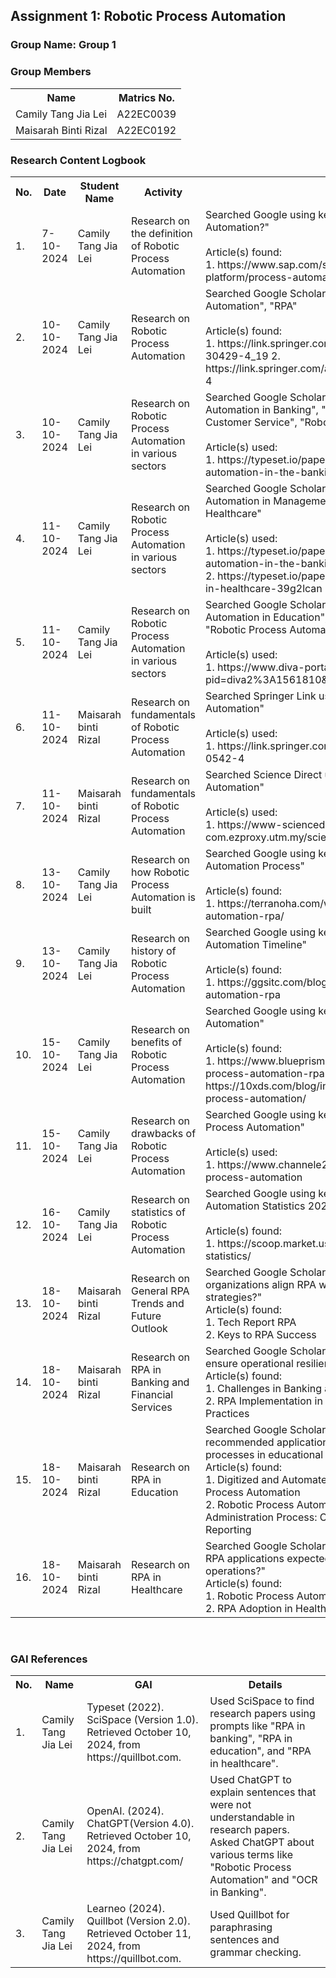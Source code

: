 <!DOCTYPE html>
<html lang="en">

<body>

<h2>Assignment 1: Robotic Process Automation</h2>

<div class="group-section">
    <h3>Group Name: Group 1</h3>
    <h3>Group Members</h3>
    <table>
        <tr>
            <th>Name</th>
            <th>Matrics No.</th>
        </tr>
        <tr>
            <td>Camily Tang Jia Lei</td>
            <td>A22EC0039</td>
        </tr>
        <tr>
            <td>Maisarah Binti Rizal</td>
            <td>A22EC0192</td>
        </tr>
    </table>
</div>

<div class="logbook-section">
    <h3>Research Content Logbook</h3>
    <table>
        <tr>
            <th>No.</th>
            <th>Date</th>
            <th>Student Name</th>
            <th>Activity</th>
            <th>Details</th>
        </tr>
        <tr>
            <td>1.</td>
            <td>7-10-2024</td>
            <td>Camily Tang Jia Lei</td>
            <td>Research on the definition of Robotic Process Automation</td>
            <td>Searched Google using keyword: 
            "What is Robotic Process Automation?"
            <br>
            <br>
            Article(s) found:
            <br>
            1. https://www.sap.com/sea/products/technology-platform/process-automation/what-is-rpa.html
            </td>
        </tr>
        <tr>
            <td>2.</td>
            <td>10-10-2024</td>
            <td>Camily Tang Jia Lei</td>
            <td>Research on Robotic Process Automation</td>
            <td>Searched Google Scholar using keywords: "Robotic Process Automation", "RPA"            
            <br>
            <br>
            Article(s) found:
            <br>
            1. https://link.springer.com/chapter/10.1007/978-3-030-30429-4_19
            2. https://link.springer.com/article/10.1007/s12599-018-0542-4
            </td>
        </tr>
        <tr>
            <td>3.</td>
            <td>10-10-2024</td>
            <td>Camily Tang Jia Lei</td>
            <td>Research on Robotic Process Automation in various sectors</td>
            <td>Searched Google Scholar using keywords: "Robotic Process Automation in Banking", "Robotic Process Automation in Customer Service", "Robotic Process Automation in Business"
            <br><br>
            Article(s) used: 
            <br>
            1. https://typeset.io/papers/the-rise-of-robotic-process-automation-in-the-banking-sector-2mp6330a15
            </td>
        </tr>
        <tr>
            <td>4.</td>
            <td>11-10-2024</td>
            <td>Camily Tang Jia Lei</td>
            <td>Research on Robotic Process Automation in various sectors</td>
            <td>Searched Google Scholar using keywords: "Robotic Process Automation in Management", "Robotic Process Automation in Healthcare"
            <br><br>
            Article(s) used: 
            <br>
            1. https://typeset.io/papers/the-rise-of-robotic-process-automation-in-the-banking-sector-2mp6330a15
            <br>
            2. https://typeset.io/papers/robotic-process-automation-rpa-in-healthcare-39g2lcan
            </td>
        </tr>
        <tr>
            <td>5.</td>
            <td>11-10-2024</td>
            <td>Camily Tang Jia Lei</td>
            <td>Research on Robotic Process Automation in various sectors</td>
            <td>Searched Google Scholar using keywords: "Robotic Process Automation in Education", "Robotic Process Automation in HR", "Robotic Process Automation in the Government"
            <br><br>
            Article(s) used: 
            <br>
            1. https://www.diva-portal.org/smash/record.jsf?pid=diva2%3A1561810&dswid=-2371
            </td>
        </tr>
        <tr>
            <td>6.</td>
            <td>11-10-2024</td>
            <td>Maisarah binti Rizal</td>
            <td>Research on fundamentals of Robotic Process Automation</td>
            <td>Searched Springer Link using keywords: "Robotic Process Automation"
            <br><br>
            Article(s) used: 
            <br>
            1. https://link.springer.com/article/10.1007/s12599-018-0542-4
            </td>
        </tr>
        <tr>
            <td>7.</td>
            <td>11-10-2024</td>
            <td>Maisarah binti Rizal</td>
            <td>Research on fundamentals of Robotic Process Automation</td>
            <td>Searched Science Direct using keywords: "Robotic Process Automation"
            <br><br>
            Article(s) used: 
            <br>
            1. https://www-sciencedirect-com.ezproxy.utm.my/science/article/pii/S0306437924000899
            </td>
        </tr>
        <tr>
            <td>8.</td>
            <td>13-10-2024</td>
            <td>Camily Tang Jia Lei</td>
            <td>Research on how Robotic Process Automation is built</td>
            <td>Searched Google using keywords: "Robotic Process Automation Process"
            <br><br>
            Article(s) found: 
            <br>
            1. https://terranoha.com/what-is-robotic-process-automation-rpa/
            </td>
        </tr>
        <tr>
            <td>9.</td>
            <td>13-10-2024</td>
            <td>Camily Tang Jia Lei</td>
            <td>Research on history of Robotic Process Automation</td>
            <td>Searched Google using keywords: "Robotic Process Automation Timeline"
            <br><br>
            Article(s) found: 
            <br>
            1. https://ggsitc.com/blog/what-is-robotic-process-automation-rpa
            </td>
        </tr>
        <tr>
            <td>10.</td>
            <td>15-10-2024</td>
            <td>Camily Tang Jia Lei</td>
            <td>Research on benefits of Robotic Process Automation</td>
            <td>Searched Google using keywords: "Benefits of Robotic Process Automation"
            <br><br>
            Article(s) found: 
            <br>
            1. https://www.blueprism.com/automation-journey/robotic-process-automation-rpa-benefits/
            2. https://10xds.com/blog/insights/advantages-of-robotic-process-automation/
            </td>
        </tr>
        <tr>
            <td>11.</td>
            <td>15-10-2024</td>
            <td>Camily Tang Jia Lei</td>
            <td>Research on drawbacks of Robotic Process Automation</td>
            <td>Searched Google using keywords: "Drawbacks of Robotic Process Automation"
            <br><br>
            Article(s) used: 
            <br>
            1. https://www.channele2e.com/post/pros-cons-robotic-process-automation
            </td>
        </tr>
        <tr>
            <td>12.</td>
            <td>16-10-2024</td>
            <td>Camily Tang Jia Lei</td>
            <td>Research on statistics of Robotic Process Automation</td>
            <td>Searched Google using keywords: "Robotic Process Automation Statistics 2024"
            <br><br>
            Article(s) found: 
            <br>
            1. https://scoop.market.us/robotic-process-automation-statistics/
            </td>
        </tr>
        <tr>
            <td>13.</td>
            <td>18-10-2024</td>
            <td>Maisarah binti Rizal</td>
            <td>Research on General RPA Trends and Future Outlook</td>
            <td>Searched Google Scholar using keywords: "How should organizations align RPA with long-term digital transformation strategies?"
            <br>
            Article(s) found: 
            <br>
            1. Tech Report RPA
            <br>
            2. Keys to RPA Success
            </td>
        </tr>
        <tr>
            <td>14.</td>
            <td>18-10-2024</td>
            <td>Maisarah binti Rizal</td>
            <td>Research on RPA in Banking and Financial Services</td>
            <td>Searched Google Scholar using keywords: "How can banks ensure operational resilience through RPA implementation?"
            <br>
            Article(s) found: 
            <br>
            1. Challenges in Banking and Solving Them Using RPA
            <br>
            2. RPA Implementation in Banking - Strategies and Best Practices
            </td>
        </tr>
        <tr>
            <td>15.</td>
            <td>18-10-2024</td>
            <td>Maisarah binti Rizal</td>
            <td>Research on RPA in Education</td>
            <td>Searched Google Scholar using keywords: "What are the recommended applications of RPA to streamline administrative processes in educational institutions?"
            <br>
            Article(s) found: 
            <br>
            1. Digitized and Automated a University Process with Robotic Process Automation 
            <br>
            2. Robotic Process Automation to Enhance Education’s Administration Process: Case of Attendance Checking and Reporting 
            </td>
        </tr>
         <tr>
            <td>16.</td>
            <td>18-10-2024</td>
            <td>Maisarah binti Rizal</td>
            <td>Research on RPA in Healthcare</td>
            <td>Searched Google Scholar using keywords: "What are the future RPA applications expected in patient care and administrative operations?"
            <br>
            Article(s) found: 
            <br>
            1. Robotic Process Automation (RPA) in Healthcare
            <br>
            2. RPA Adoption in Healthcare Application
            </td>
        </tr>
    </table>
</div>

<br>

<h3>GAI References</h3>
<table>
        <tr>
            <th>No.</th>
            <th>Name</th>
            <th>GAI</th>
            <th>Details</th>
        </tr>
        <tr>
            <td>1.</td>
            <td>Camily Tang Jia Lei</td>
            <td>Typeset (2022). SciSpace (Version 1.0). Retrieved October 10, 2024, from https://quillbot.com.</td>
            <td>Used SciSpace to find research papers using prompts like "RPA in banking", "RPA in education", and "RPA in healthcare".</td>
        </tr>
        <tr>
            <td>2.</td>
            <td>Camily Tang Jia Lei</td>
            <td>OpenAI. (2024). ChatGPT(Version 4.0). Retrieved October 10, 2024, from https://chatgpt.com/</td>
            <td>Used ChatGPT to explain sentences that were not understandable in research papers. Asked ChatGPT about various terms like "Robotic Process Automation" and "OCR in Banking".</td>
        </tr>
        <tr>
            <td>3.</td>
            <td>Camily Tang Jia Lei</td>
            <td>Learneo (2024). Quillbot (Version 2.0). Retrieved October 11, 2024, from https://quillbot.com.</td>
            <td>Used Quillbot for paraphrasing sentences and grammar checking.</td>
        </tr>
</table>

</body>
</html>
